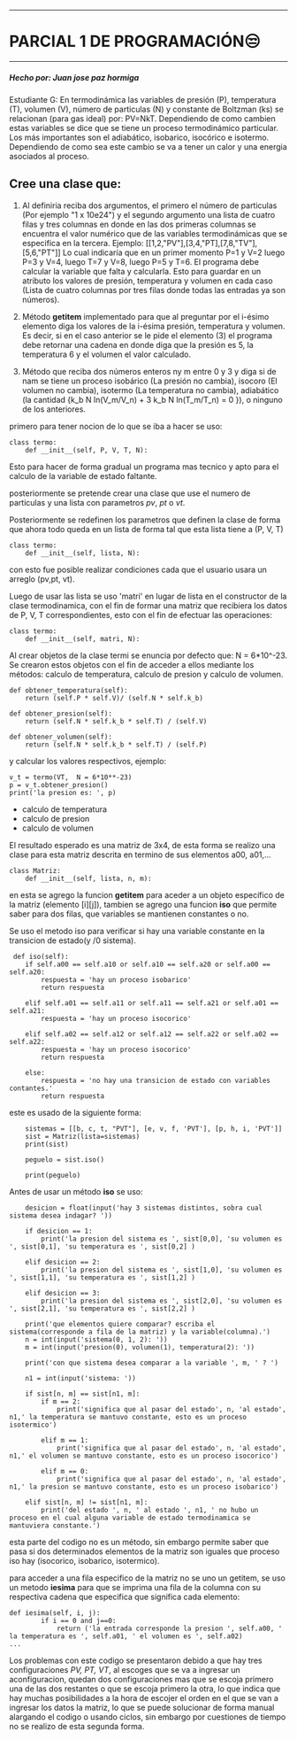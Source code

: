 

------------

# PARCIAL 1 DE PROGRAMACIÓN😒

------------
##### Hecho por: *Juan jose paz hormiga*

Estudiante G: En termodinámica las variables de presión (P), temperatura (T), volumen (V),
número de particulas (N) y constante de Boltzman (ks) se relacionan (para gas ideal) por:
PV=NkT. Dependiendo de como cambien estas variables
se dice que se tiene un proceso termodinámico particular. Los más importantes son el
adiabático, isobarico, isocórico e isotermo. Dependiendo de como sea este cambio se va
a tener un calor y una energia asociados al proceso. 
   
## Cree una clase que:
1. Al definiria reciba dos argumentos, el primero el número de particulas (Por ejemplo "1
x 10e24") y el segundo argumento una lista de cuatro filas y tres columnas en donde en
las dos primeras columnas se encuentra el valor numérico que de las variables termodinámicas que se especifica en la tercera.
     Ejemplo:
      [[1,2,"PV"],[3,4,"PT],[7,8,"TV"],[5,6,"PT"]] Lo cual indicaría que en un primer momento P=1 y V=2 luego P=3 y V=4, luego T=7 
      y V=8, luego P=5 y T=6.
	El programa debe calcular la variable que falta y calcularla. Esto para guardar en un atributo los valores de  presión, temperatura
      y volumen en cada caso (Lista de cuatro columnas por tres filas donde todas las entradas ya son números).

2. Método __getitem__ implementado para que al preguntar por el i-ésimo elemento diga  los valores de la i-ésima presión, temperatura
    y volumen. Es decir, si en el caso anterior se le pide el elemento (3) el programa debe retornar una cadena en donde diga que la presión es 5,
    la temperatura 6 y el volumen el valor calculado.

3. Método que reciba dos números enteros ny m entre 0 y 3 y diga si de nam se tiene un proceso isobárico (La presión no cambia), isocoro (El volumen no cambia), 
    isotermo (La temperatura no cambia), adiabático (la cantidad {k_b N ln(V_m/V_n)  +  3 k_b N ln(T_m/T_n)  =  0  }), o ninguno de los anteriores.

primero para tener nocion de lo que se iba a hacer se uso:

	class termo:
    	def __init__(self, P, V, T, N):

Esto para hacer de forma gradual un programa mas tecnico y apto para el calculo de la variable
de estado faltante.

posteriormente se pretende crear una clase que use el numero de particulas y una lista con parametros *pv*, *pt* o *vt*.

Posteriormente se redefinen los parametros que definen la clase de forma que ahora todo queda en un lista de forma tal que esta lista tiene a (P, V, T)

	class termo:
    	def __init__(self, lista, N):

con esto fue posible realizar condiciones cada que el usuario usara un arreglo (pv,pt, vt).

Luego de usar las lista se uso 'matri' en lugar de lista en el constructor de la clase termodinamica, con el fin de formar una matriz que recibiera los datos de P, V, T correspondientes, esto con el fin de efectuar las operaciones:

	class termo:
    	def __init__(self, matri, N):

Al crear objetos de la clase termi se enuncia por defecto que:   N = 6*10^-23. Se crearon 
estos objetos con el fin de acceder a ellos mediante los métodos:
calculo de temperatura, calculo de presion y calculo de volumen.

    def obtener_temperatura(self):
        return (self.P * self.V)/ (self.N * self.k_b)
    
    def obtener_presion(self):
        return (self.N * self.k_b * self.T) / (self.V)
    
    def obtener_volumen(self):
        return (self.N * self.k_b * self.T) / (self.P)

y calcular los valores respectivos, ejemplo:

	v_t = termo(VT,  N = 6*10**-23)
   	p = v_t.obtener_presion()
	print('la presion es: ', p)

- calculo de temperatura
- calculo de presion
- calculo de volumen

El resultado esperado es una matriz de 3x4, de esta forma se realizo una clase para esta
matriz descrita en termino de sus elementos a00, a01,...

	class Matriz:
		def __init__(self, lista, n, m):

en esta se agrego la funcion __getitem__ para aceder a un objeto específico 
 de la matriz (elemento [i][j]), tambien se agrego una funcion  __iso__ que permite
 saber para dos filas, que variables se mantienen constantes o no.
 
 Se uso el metodo iso para verificar si hay una variable constante en la transicion de 
 estado(y /0 sistema).
 
     def iso(self):
        if self.a00 == self.a10 or self.a10 == self.a20 or self.a00 == self.a20:
            respuesta = 'hay un proceso isobarico'
            return respuesta
        
        elif self.a01 == self.a11 or self.a11 == self.a21 or self.a01 == self.a21:
            respuesta = 'hay un proceso isocorico'
        
        elif self.a02 == self.a12 or self.a12 == self.a22 or self.a02 == self.a22:
            respuesta = 'hay un proceso isocorico'
            return respuesta

        else:
            respuesta = 'no hay una transicion de estado con variables contantes.'
            return respuesta

este es usado de la siguiente forma:

        sistemas = [[b, c, t, "PVT"], [e, v, f, 'PVT'], [p, h, i, 'PVT']]
        sist = Matriz(lista=sistemas)
        print(sist)

        peguelo = sist.iso()

        print(peguelo)

Antes de usar un método __iso__ se uso:

        desicion = float(input('hay 3 sistemas distintos, sobra cual sistema desea indagar? '))

        if desicion == 1:
            print('la presion del sistema es ', sist[0,0], 'su volumen es ', sist[0,1], 'su temperatura es ', sist[0,2] )

        elif desicion == 2:
            print('la presion del sistema es ', sist[1,0], 'su volumen es ', sist[1,1], 'su temperatura es ', sist[1,2] )

        elif desicion == 3:
            print('la presion del sistema es ', sist[2,0], 'su volumen es ', sist[2,1], 'su temperatura es ', sist[2,2] )

        print('que elementos quiere comparar? escriba el sistema(corresponde a fila de la matriz) y la variable(columna).') 
        n = int(input('sistema(0, 1, 2): '))
        m = int(input('presion(0), volumen(1), temperatura(2): '))
        
        print('con que sistema desea comparar a la variable ', m, ' ? ')

        n1 = int(input('sistema: '))

        if sist[n, m] == sist[n1, m]:
            if m == 2:
                print('significa que al pasar del estado', n, 'al estado', n1,' la temperatura se mantuvo constante, esto es un proceso isotermico')
            
            elif m == 1:
                print('significa que al pasar del estado', n, 'al estado', n1,' el volumen se mantuvo constante, esto es un proceso isocorico')

            elif m == 0:
                print('significa que al pasar del estado', n, 'al estado', n1,' la presion se mantuvo constante, esto es un proceso isobarico')
        
        elif sist[n, m] != sist[n1, m]:
            print('del estado ', n, ' al estado ', n1, ' no hubo un proceso en el cual alguna variable de estado termodinamica se mantuviera constante.')

esta parte del codigo no es un método, sin embargo permite saber que pasa si dos
determinados elementos de la matriz son iguales que proceso iso hay (isocorico,
isobarico, isotermico).

para acceder a una fila especifico de la matriz no se uno un getitem, se uso un
metodo __iesima__ para que se imprima una fila de la columna con su respectiva cadena
que especifica que significa cada elemento:


	def iesima(self, i, j):
			if i == 0 and j==0:
				return ('la entrada corresponde la presion ', self.a00, ' la temperatura es ', self.a01, ' el volumen es ', self.a02)
	...

Los problemas  con este codigo se presentaron debido a que  hay tres configuraciones 
*PV, PT, VT*, al escoges que se va a ingresar un aconfiguracion, quedan dos
configuraciones mas que se escoja primero una de las dos restantes o que se escoja
primero la otra, lo que indica que hay muchas posibilidades a la hora de escojer el orden
 en el que se van a ingresar los datos la matriz, lo que se puede solucionar de forma
 manual alargando el codigo o usando ciclos, sin embargo por cuestiones de tiempo no
 se realizo de esta segunda forma.








